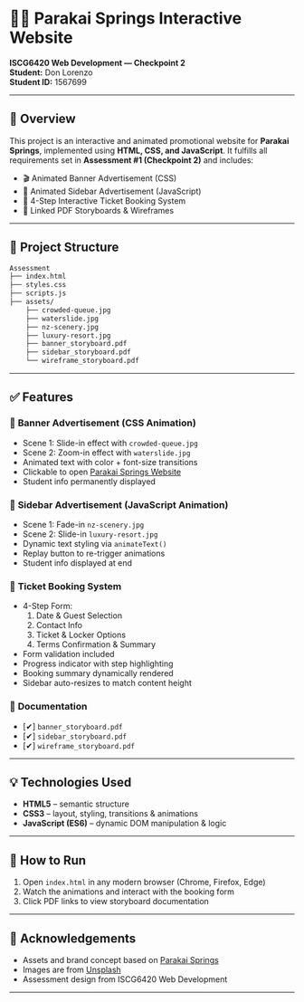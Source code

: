 # 🏊‍♂️ Parakai Springs Interactive Website  
**ISCG6420 Web Development — Checkpoint 2**  
**Student:** Don Lorenzo  
**Student ID:** 1567699

---

## 📌 Overview

This project is an interactive and animated promotional website for **Parakai Springs**, implemented using **HTML, CSS, and JavaScript**. It fulfills all requirements set in **Assessment #1 (Checkpoint 2)** and includes:

- 🎬 Animated Banner Advertisement (CSS)
- 🧭 Animated Sidebar Advertisement (JavaScript)
- 🧾 4-Step Interactive Ticket Booking System
- 📎 Linked PDF Storyboards & Wireframes

---

## 📁 Project Structure

```bash
Assessment
├── index.html
├── styles.css 
├── scripts.js 
├── assets/
    ├── crowded-queue.jpg
    ├── waterslide.jpg
    ├── nz-scenery.jpg
    ├── luxury-resort.jpg
    ├── banner_storyboard.pdf
    ├── sidebar_storyboard.pdf
    └── wireframe_storyboard.pdf
```
---

## ✅ Features

### 🔹 **Banner Advertisement** (CSS Animation)
- Scene 1: Slide-in effect with `crowded-queue.jpg`
- Scene 2: Zoom-in effect with `waterslide.jpg`
- Animated text with color + font-size transitions
- Clickable to open [Parakai Springs Website](https://www.parakaisprings.co.nz/)
- Student info permanently displayed

### 🔹 **Sidebar Advertisement** (JavaScript Animation)
- Scene 1: Fade-in `nz-scenery.jpg`
- Scene 2: Slide-in `luxury-resort.jpg`
- Dynamic text styling via `animateText()`
- Replay button to re-trigger animations
- Student info displayed at end

### 🔹 **Ticket Booking System**
- 4-Step Form:
  1. Date & Guest Selection
  2. Contact Info
  3. Ticket & Locker Options
  4. Terms Confirmation & Summary
- Form validation included
- Progress indicator with step highlighting
- Booking summary dynamically rendered
- Sidebar auto-resizes to match content height

### 🔹 **Documentation**
- [✔] `banner_storyboard.pdf`
- [✔] `sidebar_storyboard.pdf`
- [✔] `wireframe_storyboard.pdf`

---

## 💡 Technologies Used

- **HTML5** – semantic structure
- **CSS3** – layout, styling, transitions & animations
- **JavaScript (ES6)** – dynamic DOM manipulation & logic

---

## 🧪 How to Run

1. Open `index.html` in any modern browser (Chrome, Firefox, Edge)
2. Watch the animations and interact with the booking form
3. Click PDF links to view storyboard documentation

---

## 🙌 Acknowledgements

- Assets and brand concept based on [Parakai Springs](https://www.parakaisprings.co.nz/)
- Images are from [Unsplash](https://unsplash.com)
- Assessment design from ISCG6420 Web Development

---
